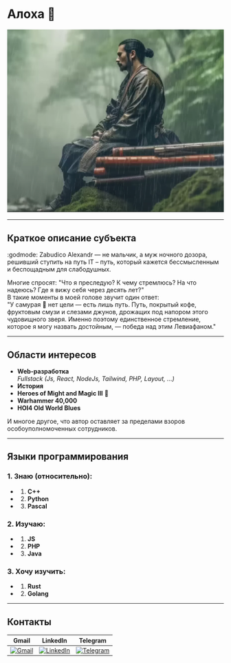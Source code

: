# Алоха 👋

![It's me](images/image.png)

---

## Краткое описание субъекта

:godmode: Zabudico Alexandr — не мальчик, а муж ночного дозора, решивший ступить на путь IT – путь, который кажется бессмысленным и беспощадным для слабодушных.

Многие спросят: "Что я преследую? К чему стремлюсь? На что надеюсь? Где я вижу себя через десять лет?"  
В такие моменты в моей голове звучит один ответ:  
"У самурая :japanese_goblin: нет цели — есть лишь путь. Путь, покрытый кофе, фруктовым смузи и слезами джунов, дрожащих под напором этого чудовищного зверя. Именно поэтому единственное стремление, которое я могу назвать достойным, — победа над этим Левиафаном."

---

## Области интересов

- **Web-разработка**  
  _Fullstack (Js, React, NodeJs, Tailwind, PHP, Layout, ...)_
- **История**
- **Heroes of Might and Magic III** :dragon:
- **Warhammer 40,000**
- **HOI4 Old World Blues**

И многое другое, что автор оставляет за пределами взоров особоуполномоченных сотрудников.

---

## Языки программирования

### 1. Знаю (относительно):

- 1. **C++**
- 2. **Python**
- 3. **Pascal**

### 2. Изучаю:

- 1. **JS**
- 2. **PHP**
- 3. **Java**

### 3. Хочу изучить:

- 1. **Rust**
- 2. **Golang**

---

## Контакты

| Gmail                                                                                                                                                           | LinkedIn                                                                                                                                                                         | Telegram                                                                                                                                                 |
| --------------------------------------------------------------------------------------------------------------------------------------------------------------- | -------------------------------------------------------------------------------------------------------------------------------------------------------------------------------- | -------------------------------------------------------------------------------------------------------------------------------------------------------- |
| [![Gmail](https://upload.wikimedia.org/wikipedia/commons/thumb/7/7e/Gmail_icon_%282020%29.svg/256px-Gmail_icon_%282020%29.svg.png)](mailto:travor038@gmail.com) | [![LinkedIn](https://upload.wikimedia.org/wikipedia/commons/thumb/a/aa/LinkedIn_2021.svg/256px-LinkedIn_2021.svg.png)](https://www.linkedin.com/in/alexandr-zabudico-150b66244/) | [![Telegram](https://upload.wikimedia.org/wikipedia/commons/thumb/8/83/Telegram_2019_Logo.svg/256px-Telegram_2019_Logo.svg.png)](https://t.me/@zabudico) |
